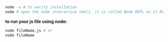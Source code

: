 ```bash
node -v # to verify installation
node # open the node interactive shell, it is called Node REPL as it READ js code the user type EVALUATE the result of interpreting the line of code PRINT the output to use and LOOP unitll the user signaling to quit ctrl + C
```
**to run your js file using node:**
```bash
node fileName.js # or
node fileName
```
